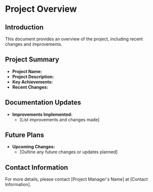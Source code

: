 # Project Overview

## Introduction
This document provides an overview of the project, including recent changes and improvements.

## Project Summary
- **Project Name:**
- **Project Description:**
- **Key Achievements:**
- **Recent Changes:**

## Documentation Updates
- **Improvements Implemented:**
  - [List improvements and changes made]

## Future Plans
- **Upcoming Changes:**
  - [Outline any future changes or updates planned]

## Contact Information
For more details, please contact [Project Manager's Name] at [Contact Information].